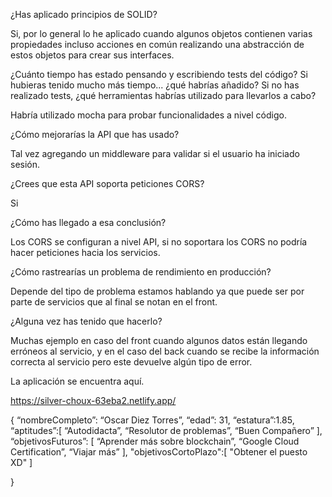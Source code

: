 ¿Has aplicado principios de SOLID?

Si, por lo general lo he aplicado cuando algunos objetos contienen varias propiedades incluso acciones en común realizando una abstracción de estos objetos para crear sus interfaces.

¿Cuánto tiempo has estado pensando y escribiendo tests del código? Si hubieras tenido mucho más tiempo... ¿qué habrías añadido? Si no has realizado tests, ¿qué herramientas habrías utilizado para llevarlos a cabo?

Habría utilizado mocha para probar funcionalidades a nivel código.

¿Cómo mejorarías la API que has usado?
 
Tal vez agregando un middleware para validar si el usuario ha iniciado sesión.

¿Crees que esta API soporta peticiones CORS?

 Si
 
¿Cómo has llegado a esa conclusión? 

Los CORS se configuran a nivel API, si no soportara los CORS no podría hacer peticiones hacia los servicios. 

¿Cómo rastrearías un problema de rendimiento en producción?

Depende del tipo de problema estamos hablando ya que puede ser por parte de servicios que al final se notan en el front. 

¿Alguna vez has tenido que hacerlo?

Muchas ejemplo en caso del front cuando algunos datos están llegando erróneos al servicio,
y en el caso del back cuando se recibe la información correcta al servicio pero este devuelve algún tipo de error.  


La aplicación se encuentra aquí.

https://silver-choux-63eba2.netlify.app/

{
    “nombreCompleto”: “Oscar Diez Torres”,
    “edad”: 31,
    “estatura”:1.85,
    “aptitudes”:[
        “Autodidacta”,
        “Resolutor de problemas”,
        “Buen Compañero”
    ],
    “objetivosFuturos”: [
        “Aprender más sobre blockchain”,
    “Google Cloud Certification”,
        “Viajar más”
    ],
    "objetivosCortoPlazo":[
        "Obtener el puesto XD" 
    ]

}


